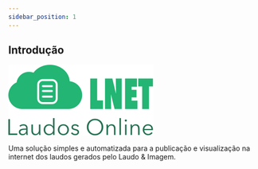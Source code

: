 ```yaml
---
sidebar_position: 1
---
```


## Introdução

![](./img/lnet-logo.svg)

Uma solução simples e automatizada para a publicação e visualização na internet dos laudos gerados pelo Laudo & Imagem.